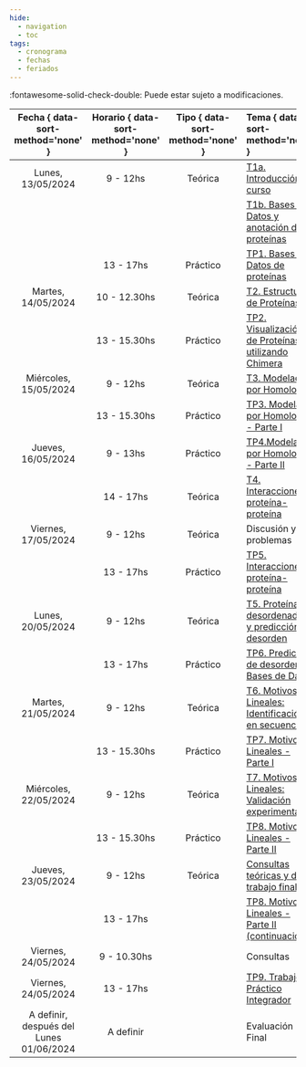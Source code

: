 ```yaml
---
hide: 
  - navigation
  - toc
tags:
  - cronograma
  - fechas
  - feriados
---
```

<!--
[T1a. Introducción al curso](/estructural/teoricas/teorica1a/)
-->
:fontawesome-solid-check-double: Puede estar sujeto a modificaciones.

|**Fecha** { data-sort-method='none' }  |   **Horario**   { data-sort-method='none' } |  **Tipo**   { data-sort-method='none' } |   **Tema**  { data-sort-method='none' }  |   **Docente** { data-sort-method='none' } |
|:-------:|:-----------:|:-----------:|:-----------|:-----------|
| Lunes, 13/05/2024	    | 9 - 12hs      | Teórica       | [T1a. Introducción al curso](/estructural/teoricas/teorica1a/)                                                        | L. Chemes |
|                       |               |               | [T1b. Bases de Datos y anotación de proteínas](/estructural/teoricas/teorica1b/)                                     | L. Chemes |
|                       | 13 - 17hs     | Práctico      | [TP1. Bases de Datos de proteínas](/estructural/practicos/db_uniprot/)                                                  | J. Glavina |
| Martes, 14/05/2024    | 10 - 12.30hs  | Teórica       | [T2. Estructura de Proteínas](/estructural/teoricas/teorica2/)                                                       | L. Chemes |
|                       | 13 - 15.30hs  | Práctico      | [TP2. Visualización de Proteínas utilizando Chimera](/estructural/practicos/chimera/)                                | J. Glavina |
| Miércoles, 15/05/2024	|  9 - 12hs	    | Teórica       | [T3. Modelado por Homología](/estructural/teoricas/teorica3/)                                                        | L. Chemes |
|                       | 13 - 15.30hs	| Práctico      | [TP3. Modelado por Homología - Parte I](/estructural/practicos/Modelado_Por_Homologia/)                                             | J. Glavina |
| Jueves, 16/05/2024    | 9 - 13hs	    | Práctico      | [TP4.Modelado por Homología - Parte II](/estructural/practicos/modelado_alphafold/)                                            | J. Glavina |
|                       | 14 - 17hs     | Teórica       | [T4. Interacciones proteína-proteína](/estructural/teoricas/teorica4/)                  | L.Chemes |
| Viernes, 17/05/2024	  | 9 - 12hs      | Teórica       | Discusión y problemas                               | J. Glavina |
|                       | 13 - 17hs	    | Práctico      | [TP5. Interacciones proteína-proteína](/estructural/practicos/ppi/)                   | J. Glavina |
| Lunes, 20/05/2024	    | 9 - 12hs	    | Teórica       | [T5. Proteínas desordenadas y predicción de desorden](/estructural/teoricas/teorica5/)    | L. Chemes |
|                       | 13 - 17hs     | Práctico      | [TP6. Predicción de desorden y Bases de Datos](/estructural/practicos/Regiones-flexibles/)          | J. Glavina |
| Martes, 21/05/2024	| 9 - 12hs      | Teórica       | [T6. Motivos Lineales: Identificación en secuencia](/estructural/teoricas/teorica6/)      | L. Chemes |
|                       | 13 - 15.30hs	| Práctico      | [TP7. Motivos Lineales - Parte I](/estructural/practicos/motivosRegEx/)                        | J. Glavina |
| Miércoles, 22/05/2024	| 9 - 12hs	    | Teórica       | [T7. Motivos Lineales: Validación experimental](/estructural/teoricas/teorica7/)          | L. Chemes/T.Gibson |
|                       | 13 - 15.30hs	| Práctico      | [TP8. Motivos Lineales - Parte II](/estructural/practicos/Motivos_Lineales/)                       | J. Glavina |
| Jueves, 23/05/2024	| 9 - 12hs	    | Teórica       | [Consultas teóricas y del trabajo final](/estructural/practicos/teorica8/)                 | L. Chemes |
|                       | 13 - 17hs	    |               | [TP8. Motivos Lineales - Parte II (continuación)](/estructural/practicos/Motivos_Lineales/)        | J. Glavina   |
| Viernes, 24/05/2024	| 9 - 10.30hs	    |               | Consultas  | L. Chemes  |
| Viernes, 24/05/2024	| 13 - 17hs	    |               | [TP9. Trabajo Práctico Integrador](/estructural/practicos/integrador/)  | J. Glavina  |
| A definir, después del Lunes 01/06/2024| A definir	    |               | Evaluación Final    |   |